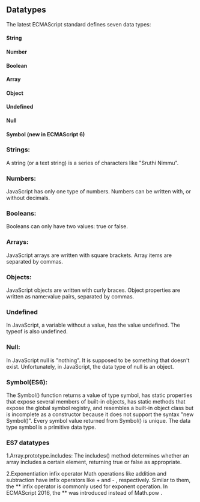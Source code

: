 ## Datatypes 
The latest ECMAScript standard defines seven data types:
#### String
#### Number
#### Boolean
#### Array
#### Object 
#### Undefined 
#### Null
#### Symbol (new in ECMAScript 6) 

### Strings:
A string (or a text string) is a series of characters like "Sruthi Nimmu".

### Numbers:
JavaScript has only one type of numbers.
Numbers can be written with, or without decimals.

### Booleans:
Booleans can only have two values: true or false.

 ### Arrays:
JavaScript arrays are written with square brackets.
Array items are separated by commas.

### Objects:
JavaScript objects are written with curly braces.
Object properties are written as name:value pairs, separated by commas.

### Undefined
In JavaScript, a variable without a value, has the value undefined. The typeof is also undefined.

### Null:

In JavaScript null is "nothing". It is supposed to be something that doesn't exist.
Unfortunately, in JavaScript, the data type of null is an object.

### Symbol(ES6):
The Symbol() function returns a value of type symbol, has static properties that expose several members of built-in objects,
 has static methods that expose the global symbol registry, and resembles a built-in object class but is incomplete 
as a constructor because it does not support the syntax "new Symbol()". 
Every symbol value returned from Symbol() is unique. 
The data type symbol is a primitive data type.

### ES7 datatypes

1.Array.prototype.includes:
The includes() method determines whether an array includes a certain element, returning true or false as appropriate.

2.Exponentiation infix operator
Math operations like addition and subtraction have infix operators like + and - , respectively. 
Similar to them, the ** infix operator is commonly used for exponent operation. In ECMAScript 2016, the ** was introduced instead of Math.pow .
